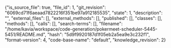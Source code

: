 {"is_source_file": true, "file_id": 1, "git_revision": "6069cd71f6aeaad7822216f351be97a912185535", "state": 1, "description": "", "external_files": [], "external_methods": [], "published": [], "classes": [], "methods": [], "calls": [], "search-terms": [], "filename": "/home/kavia/workspace/code-generation/pokermeet-scheduler-5445-5451/README.md", "hash": "5d9f9920187d1f05eb2a5ea9e3c232f1", "format-version": 4, "code-base-name": "default", "knowledge_revision": 2}